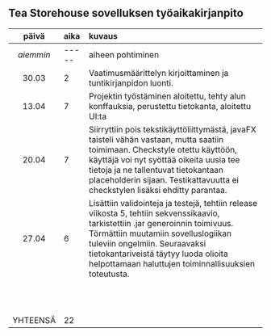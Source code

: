 ## Tea Storehouse sovelluksen työaikakirjanpito

| päivä | aika | kuvaus |
| :----:|:-----| :-----|
| *aiemmin* | ----- | aiheen pohtiminen|
| 30.03 | 2 | Vaatimusmäärittelyn kirjoittaminen ja tuntikirjanpidon luonti.|
| 13.04 | 7 | Projektin työstäminen aloitettu, tehty alun konffauksia, perustettu tietokanta, aloitettu UI:ta|
| 20.04 | 7 | Siirryttiin pois tekstikäyttöliittymästä, javaFX taisteli vähän vastaan, mutta saatiin toimimaan. Checkstyle otettu käyttöön, käyttäjä voi nyt syöttää oikeita uusia tee tietoja ja ne tallentuvat tietokantaan placeholderin sijaan. Testikattavuutta ei checkstylen lisäksi ehditty parantaa. |
| 27.04 | 6 | Lisättiin validointeja ja testejä, tehtiin release viikosta 5, tehtiin sekvenssikaavio, tarkistettiin .jar generoinnin toimivuus. Törmättiin muutamiin sovelluslogiikan tuleviin ongelmiin. Seuraavaksi tietokantariveistä täytyy luoda olioita helpottamaan haluttujen toiminnallisuuksien toteutusta.|
|  |  | |
|  |  | |
|  |  | |
|  |  | |
|  |  | |
|  |  | |
|  |  | |
|  |  | |
|  |  | |
|  |  | |
|  |  | |
| YHTEENSÄ | 22  | |
